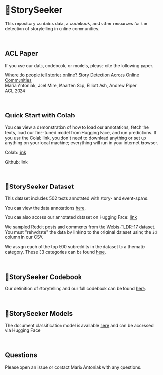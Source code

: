 # 🔭StorySeeker

This repository contains data, a codebook, and other resources for the detection of storytelling in online communities.

<br>

## ACL Paper

If you use our data, codebook, or models, please cite the following paper.

[Where do people tell stories online? Story Detection Across Online Communities](https://aclanthology.org/2024.acl-long.383/)   
Maria Antoniak, Joel Mire, Maarten Sap, Elliott Ash, Andrew Piper   
ACL 2024  

<br>

## Quick Start with Colab

You can view a demonstration of how to load our annotations, fetch the texts, load our fine-tuned model from Hugging Face, and run predictions. If you use the Colab link, you don't need to download anything or set up anything on your local machine; everything will run in your internet browser.

Colab: [link]([https://colab.research.google.com/drive/1q2ZGMV8osm7BeG-kjHmHGOjKv6B_7U8t?usp=sharing)

Github: [link](https://github.com/maria-antoniak/storyseeker/blob/main/2025_storyseeker_demo.ipynb)

<br>

## 🔭StorySeeker Dataset

This dataset includes 502 texts annotated with story- and event-spans.

You can view the data annotations [here](https://github.com/maria-antoniak/storyseeker/blob/main/storyseeker_data.csv).

You can also access our annotated dataset on Hugging Face: [link](https://huggingface.co/datasets/mariaantoniak/storyseeker)

We sampled Reddit posts and comments from the [Webis-TLDR-17](https://huggingface.co/datasets/webis/tldr-17) dataset. You must "rehydrate" the data by linking to the original dataset using the `id` column in our CSV.

We assign each of the top 500 subreddits in the dataset to a thematic category. These 33 categories can be found [here](https://github.com/maria-antoniak/storyseeker/blob/main/subreddit_categories.csv).

<br>

## 🔭StorySeeker Codebook

Our definition of storytelling and our full codebook can be found [here](https://github.com/maria-antoniak/storyseeker/blob/main/codebook.md).

<br>

## 🔭StorySeeker Models

The document classification model is available [here](https://huggingface.co/mariaantoniak/storyseeker) and can be accessed via Hugging Face.

<br>

## Questions

Please open an issue or contact Maria Antoniak with any questions.


